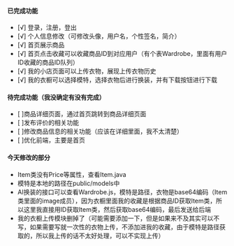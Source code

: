 #### 已完成功能
  -  [√] 登录，注册，登出
  -  [√] 个人信息修改（可修改头像，用户名，个性签名，简介）
  -  [√] 首页展示商品
  -  [√] 首页点击收藏可以收藏商品ID到对应用户（有个表Wardrobe，里面有用户ID收藏的商品ID队列）
  -  [√] 我的小店页面可以上传衣物，展现上传衣物历史
  -  [√] 我的衣橱可以选择模特，选择衣物后进行换装，并有下载按钮进行下载
#### 待完成功能（我没确定有没有完成）
  -  [ ]商品详细页面，通过首页跳转到商品详细页面
  -  [ ]发布评价的相关功能
  -  [ ]修改商品信息的相关功能（应该在详细里面，我不太清楚）
  -  [ ]优化前端，主要是首页
#### 今天修改的部分
  -  Item类没有Price等属性，查看Item.java
  -  模特是本地的路径在public/models中
  -  AI换装的接口可以查看Wardrobe.js，模特是路径，衣物是base64编码（Item类里面的image成员），因为衣橱里面我的收藏是根据商品ID获取Item类，所以这里我直接用ID获取Item类，然后获取base64编码，最后发送给后端
  -  我的衣橱上传模块删掉了（可能需要添加一下，但是如果来不及其实可以不写，如果需要写就一次性的衣物上传，不添加进我的收藏，由于模特是路径获取的，所以我上传的话不太好处理，可以不实现上传）
